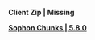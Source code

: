 **Client Zip | Missing**

**[Sophon Chunks | 5.8.0](https://sg-downloader-api.hoyoverse.com/downloader/sophon_chunk/api/getBuild?branch=main&package_id=ScSYQBFhu9&password=bDL4JUHL625x&tag=5.8.0)**